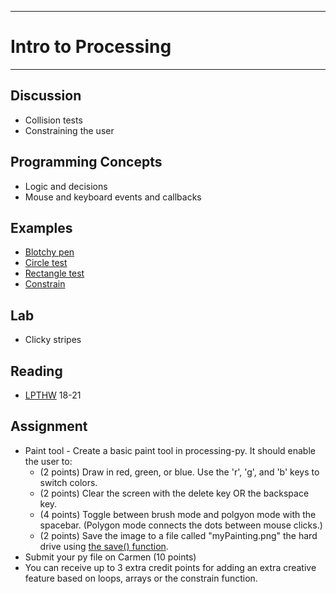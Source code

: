 --------------------------------
# Intro to Processing
--------------------------------

## Discussion
- Collision tests
- Constraining the user

## Programming Concepts
- Logic and decisions
- Mouse and keyboard events and callbacks
 
## Examples
- [Blotchy pen][]
- [Circle test][]
- [Rectangle test][]
- [Constrain][]

## Lab
- Clicky stripes

## Reading
- [LPTHW](http://learnpythonthehardway.org/book/) 18-21

## Assignment
- Paint tool - Create a basic paint tool in processing-py.  It should enable the user to:
	- (2 points) Draw in red, green, or blue. Use the 'r', 'g', and 'b' keys to switch colors.
	- (2 points) Clear the screen with the delete key OR the backspace key.
	- (4 points) Toggle between brush mode and polgyon mode with the spacebar. (Polygon mode connects the dots between mouse clicks.)
	- (2 points) Save the image to a file called "myPainting.png" the hard drive using [the save() function](http://processing.org/reference/save_.html).
- Submit your py file on Carmen (10 points)
- You can receive up to 3 extra credit points for adding an extra creative feature based on loops, arrays or the constrain function.

[Blotchy pen]: pcad.py?page=06-processing/blotchyPen.py
[Circle test]: pcad.py?page=06-processing/circleTest.py
[Rectangle test]: pcad.py?page=06-processing/rectTest.py
[Constrain]: pcad.py?page=06-processing/constrain.py
[Clicky stripes]: pcad.py?page=06-processing/clickyStripes.py